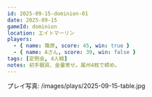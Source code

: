 ```yaml
---
id: 2025-09-15-dominion-01
date: 2025-09-15
gameId: dominion
location: エイトマーリン
players:
  - { name: 篠原, score: 45, win: true }
  - { name: Aさん, score: 39, win: false }
tags: [定例会, 4人戦]
notes: 初手銀貨、金量寄せ。属州4枚で締め。
---
```

プレイ写真: /images/plays/2025-09-15-table.jpg
